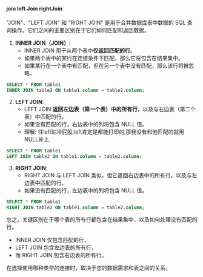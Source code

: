 #### join left Join rightJoin

"JOIN"、"LEFT JOIN" 和 "RIGHT JOIN" 是用于合并数据库表中数据的 SQL 查询操作。它们之间的主要区别在于它们如何匹配和返回数据。

1. **INNER JOIN（JOIN）**:
   - INNER JOIN 用于从两个表中**仅返回匹配的行**。
   - 如果两个表中的某行在连接条件下匹配，那么它将包含在结果集中。
   - 如果某行在一个表中有匹配，但在另一个表中没有匹配，那么该行将被忽略。

```sql
SELECT * FROM table1
INNER JOIN table2 ON table1.column = table2.column;
```

2. **LEFT JOIN**:
   - LEFT JOIN **返回左边表（第一个表）中的所有行**，以及与右边表（第二个表）中匹配的行。
   - 如果没有匹配的行，右边表中的列将包含 NULL 值。
   - 理解: 往left贴冷屁股,left肯定是都能打印的,那我没有和他匹配的就用NULL补上.

```sql
SELECT * FROM table1
LEFT JOIN table2 ON table1.column = table2.column;
```

3. **RIGHT JOIN**:
   - RIGHT JOIN 与 LEFT JOIN 类似，但它返回右边表中的所有行，以及与左边表中匹配的行。
   - 如果没有匹配的行，左边表中的列将包含 NULL 值。

```sql
SELECT * FROM table1
RIGHT JOIN table2 ON table1.column = table2.column;
```

总之，关键区别在于哪个表的所有行都包含在结果集中，以及如何处理没有匹配的行。

- INNER JOIN 仅包含匹配的行，
- LEFT JOIN 包含左边表的所有行，
- 而 RIGHT JOIN 包含右边表的所有行。

在选择使用哪种类型的连接时，取决于您的数据需求和表之间的关系。